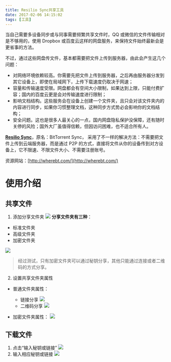 ```yaml
---
title: Resilio Sync共享工具
date: 2017-02-06 14:15:02
tags: [工具]
---
```


当自己需要多设备同步或与同事需要频繁共享文件时，QQ 或微信的文件传输相对是不够用的，使用 Dropbox 或百度云这样的网盘服务，来保持文件始终最新会是更省事的方法。

不过，通过这些网盘传文件，基本都需要把文件上传到服务器，由此会产生这几个问题：

* 对网络环境依赖较高。你需要先把文件上传到服务器，之后再由服务器分发到其它设备上，即使在局域网下，上传下载速度仍取决于网速；
* 容量和传输速度受限。网盘都会有空间大小限制，如果达到上限，只能付费扩容；国内的百度云更是会对传输速度进行限制；
* 影响文档结构。这些服务会在设备上创建一个文件夹，且只会对该文件夹内的内容进行同步，如果你习惯整理文档，这种同步方式势必会影响你的文档结构；
* 安全问题。这也是很多人最关心的一点，国内网盘隐私保护没保障，还有随时关停的风险；国外大厂虽值得信赖，但因访问困难，也不适合所有人。

[**Resilio Sync**](https://www.resilio.com)，原名：BitTorrent Sync，
采用了不一样的解决方法：不需要把文件上传到云端服务器，而是通过 P2P 的方式，直接将文件从你的设备传到对方设备上，它不限速、不限文件大小、不需要注册账号。

资源网站：[http://wherebt.com/](http://wherebt.com/)

# 使用介绍

## 共享文件
1. 添加分享文件夹
  ![](http://ww1.sinaimg.cn/large/91ddf859gy1fcgsbkwu13j20l8077js2)
  **分享文件夹有三种**：
  * 标准文件夹
  * 高级文件夹
  * 加密文件夹

  ![](http://ww1.sinaimg.cn/large/91ddf859gy1fcgrygzsz6j20le0htq4q)

> 经过测试，只有加密文件夹可以通过秘钥分享，其他只能通过连接或者二维码的方式分享。

2. 设置共享文件夹属性
 * 普通文件夹属性：

      + 链接分享
        ![](http://ww1.sinaimg.cn/large/91ddf859gy1fcgrmc303bj20le0htdh6)
      + 二维码分享
        ![](http://ww1.sinaimg.cn/large/91ddf859gy1fcgsejx39aj20le0htwfp)
 * 加密文件夹属性：
    ![](http://ww1.sinaimg.cn/large/91ddf859gy1fcgsi2w7mfj20le0htwfy)

## 下载文件
1. 点击“输入秘钥或链接”
  ![](http://ww1.sinaimg.cn/large/91ddf859gy1fcgrygzsz6j20le0htq4q)
2. 输入相应秘钥或链接
  ![](http://ww1.sinaimg.cn/large/91ddf859gy1fcgsko7ehtj20le0ht3zi)


​	
